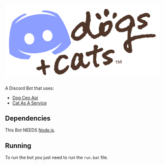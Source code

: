 # ![Image](https://github.com/Galtzed/Discordogs-And-Cats/blob/main/ReadMe/discordogs%2Bcats.png)
A Discord Bot that uses:
* [Dog Ceo Api](https://dog.ceo/api)
* [Cat As A Service](https://cataas.com)

## Dependencies
This Bot NEEDS [Node.js](https://nodejs.org/en/).

## Running
To run the bot you just need to run the `run.bat` file.
